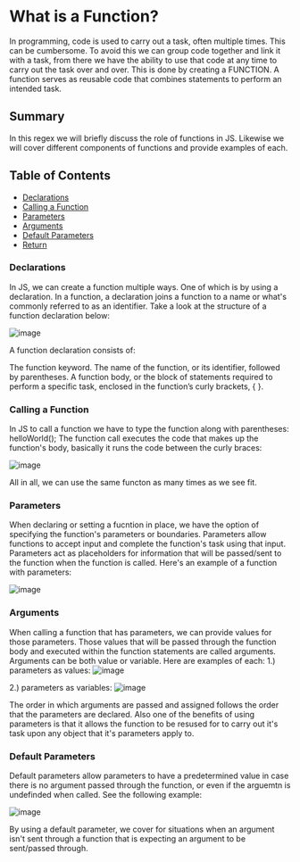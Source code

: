 # What is a Function?

In programming, code is used to carry out a task, often multiple times.  This can be cumbersome.  To avoid this we can group code together and link it with a task, from there we have the ability to use that code at any time to carry out the task over and over.  This is done by creating a FUNCTION.  A function serves as reusable code that combines statements to perform an intended task.

## Summary

In this regex we will briefly discuss the role of functions in JS.  Likewise we will cover different components of functions and provide examples of each.

## Table of Contents

- [Declarations](#declarations)
- [Calling a Function](#calling-a-function)
- [Parameters](#parameters)
- [Arguments](#arguments)
- [Default Parameters](#default-parameters)
- [Return](#return)

### Declarations
In JS, we can create a function multiple ways.  One of which is by using a declaration.  In a function, a declaration joins a function to a name or what's commonly referred to as an identifier.  Take a look at the structure of a function declaration below:

![image](https://user-images.githubusercontent.com/79174643/124395940-f6fec000-dcd4-11eb-8856-fb0edce4fa02.png)

A function declaration consists of:

The function keyword.
The name of the function, or its identifier, followed by parentheses.
A function body, or the block of statements required to perform a specific task, enclosed in the function’s curly brackets, { }.

### Calling a Function
In JS to call a function we have to type the function along with parentheses: helloWorld();
The function call executes the code that makes up the function's body, basically it runs the code between the curly braces:

![image](https://user-images.githubusercontent.com/79174643/124396123-cb300a00-dcd5-11eb-8276-d48d11653587.png)

All in all, we can use the same functon as many times as we see fit.

### Parameters
When declaring or setting a fucntion in place, we have the option of specifying the function's parameters or boundaries.  Parameters allow functions to accept input and complete the function's task using that input.  Parameters act as placeholders for information that will be passed/sent to the function when the function is called.  Here's an example of a function with parameters:

![image](https://user-images.githubusercontent.com/79174643/124396399-4645f000-dcd7-11eb-95af-a5fc0bac685b.png)

### Arguments
When calling a function that has parameters, we can provide values for those parameters.  Those values that will be passed through the function body and executed within the function statements are called arguments.  Arguments can be both value or variable.  Here are examples of each:
1.) parameters as values:
![image](https://user-images.githubusercontent.com/79174643/124396880-41367000-dcda-11eb-8e87-f65b4489e247.png)

2.) parameters as variables:
![image](https://user-images.githubusercontent.com/79174643/124396896-5ad7b780-dcda-11eb-8ced-66e75b8b5ce7.png)

The order in which arguments are passed and assigned follows the order that the parameters are declared.  Also one of the benefits of using parameters is that it allows the function to be resused for to carry out it's task upon any object that it's parameters apply to.

### Default Parameters
Default parameters allow parameters to have a predetermined value in case there is no argument passed through the function, or even if the arguemtn is undefinded when called.  See the following example:

![image](https://user-images.githubusercontent.com/79174643/124397050-7099ac80-dcdb-11eb-932c-d046066f3c9c.png)

By using a default parameter, we cover for situations when an argument isn't sent through a function that is expecting an argument to be sent/passed through.

